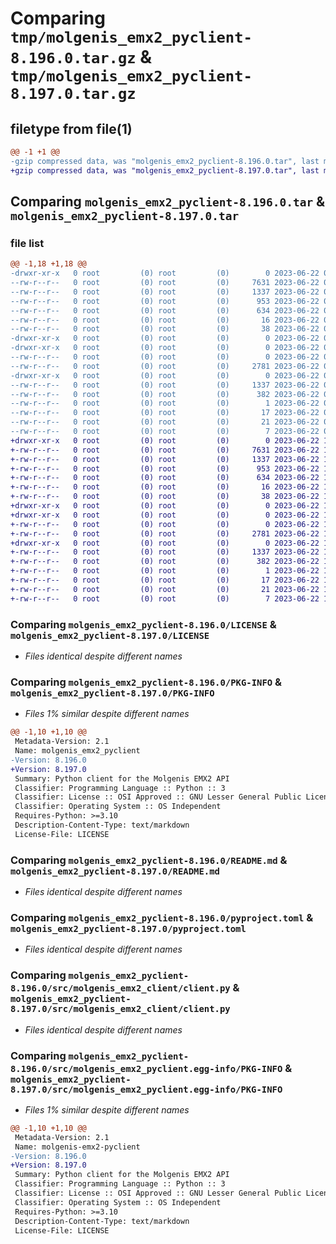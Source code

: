 # Comparing `tmp/molgenis_emx2_pyclient-8.196.0.tar.gz` & `tmp/molgenis_emx2_pyclient-8.197.0.tar.gz`

## filetype from file(1)

```diff
@@ -1 +1 @@
-gzip compressed data, was "molgenis_emx2_pyclient-8.196.0.tar", last modified: Thu Jun 22 08:38:06 2023, max compression
+gzip compressed data, was "molgenis_emx2_pyclient-8.197.0.tar", last modified: Thu Jun 22 10:48:18 2023, max compression
```

## Comparing `molgenis_emx2_pyclient-8.196.0.tar` & `molgenis_emx2_pyclient-8.197.0.tar`

### file list

```diff
@@ -1,18 +1,18 @@
-drwxr-xr-x   0 root         (0) root         (0)        0 2023-06-22 08:38:06.802900 molgenis_emx2_pyclient-8.196.0/
--rw-r--r--   0 root         (0) root         (0)     7631 2023-06-22 08:31:12.000000 molgenis_emx2_pyclient-8.196.0/LICENSE
--rw-r--r--   0 root         (0) root         (0)     1337 2023-06-22 08:38:06.802900 molgenis_emx2_pyclient-8.196.0/PKG-INFO
--rw-r--r--   0 root         (0) root         (0)      953 2023-06-22 08:31:13.000000 molgenis_emx2_pyclient-8.196.0/README.md
--rw-r--r--   0 root         (0) root         (0)      634 2023-06-22 08:31:13.000000 molgenis_emx2_pyclient-8.196.0/pyproject.toml
--rw-r--r--   0 root         (0) root         (0)       16 2023-06-22 08:31:13.000000 molgenis_emx2_pyclient-8.196.0/requirements.txt
--rw-r--r--   0 root         (0) root         (0)       38 2023-06-22 08:38:06.802900 molgenis_emx2_pyclient-8.196.0/setup.cfg
-drwxr-xr-x   0 root         (0) root         (0)        0 2023-06-22 08:38:06.802900 molgenis_emx2_pyclient-8.196.0/src/
-drwxr-xr-x   0 root         (0) root         (0)        0 2023-06-22 08:38:06.802900 molgenis_emx2_pyclient-8.196.0/src/molgenis_emx2_client/
--rw-r--r--   0 root         (0) root         (0)        0 2023-06-22 08:31:13.000000 molgenis_emx2_pyclient-8.196.0/src/molgenis_emx2_client/__init__.py
--rw-r--r--   0 root         (0) root         (0)     2781 2023-06-22 08:31:13.000000 molgenis_emx2_pyclient-8.196.0/src/molgenis_emx2_client/client.py
-drwxr-xr-x   0 root         (0) root         (0)        0 2023-06-22 08:38:06.802900 molgenis_emx2_pyclient-8.196.0/src/molgenis_emx2_pyclient.egg-info/
--rw-r--r--   0 root         (0) root         (0)     1337 2023-06-22 08:38:06.000000 molgenis_emx2_pyclient-8.196.0/src/molgenis_emx2_pyclient.egg-info/PKG-INFO
--rw-r--r--   0 root         (0) root         (0)      382 2023-06-22 08:38:06.000000 molgenis_emx2_pyclient-8.196.0/src/molgenis_emx2_pyclient.egg-info/SOURCES.txt
--rw-r--r--   0 root         (0) root         (0)        1 2023-06-22 08:38:06.000000 molgenis_emx2_pyclient-8.196.0/src/molgenis_emx2_pyclient.egg-info/dependency_links.txt
--rw-r--r--   0 root         (0) root         (0)       17 2023-06-22 08:38:06.000000 molgenis_emx2_pyclient-8.196.0/src/molgenis_emx2_pyclient.egg-info/requires.txt
--rw-r--r--   0 root         (0) root         (0)       21 2023-06-22 08:38:06.000000 molgenis_emx2_pyclient-8.196.0/src/molgenis_emx2_pyclient.egg-info/top_level.txt
--rw-r--r--   0 root         (0) root         (0)        7 2023-06-22 08:32:30.000000 molgenis_emx2_pyclient-8.196.0/version.txt
+drwxr-xr-x   0 root         (0) root         (0)        0 2023-06-22 10:48:18.412006 molgenis_emx2_pyclient-8.197.0/
+-rw-r--r--   0 root         (0) root         (0)     7631 2023-06-22 10:41:16.000000 molgenis_emx2_pyclient-8.197.0/LICENSE
+-rw-r--r--   0 root         (0) root         (0)     1337 2023-06-22 10:48:18.412006 molgenis_emx2_pyclient-8.197.0/PKG-INFO
+-rw-r--r--   0 root         (0) root         (0)      953 2023-06-22 10:41:16.000000 molgenis_emx2_pyclient-8.197.0/README.md
+-rw-r--r--   0 root         (0) root         (0)      634 2023-06-22 10:41:16.000000 molgenis_emx2_pyclient-8.197.0/pyproject.toml
+-rw-r--r--   0 root         (0) root         (0)       16 2023-06-22 10:41:16.000000 molgenis_emx2_pyclient-8.197.0/requirements.txt
+-rw-r--r--   0 root         (0) root         (0)       38 2023-06-22 10:48:18.412006 molgenis_emx2_pyclient-8.197.0/setup.cfg
+drwxr-xr-x   0 root         (0) root         (0)        0 2023-06-22 10:48:18.408007 molgenis_emx2_pyclient-8.197.0/src/
+drwxr-xr-x   0 root         (0) root         (0)        0 2023-06-22 10:48:18.412006 molgenis_emx2_pyclient-8.197.0/src/molgenis_emx2_client/
+-rw-r--r--   0 root         (0) root         (0)        0 2023-06-22 10:41:16.000000 molgenis_emx2_pyclient-8.197.0/src/molgenis_emx2_client/__init__.py
+-rw-r--r--   0 root         (0) root         (0)     2781 2023-06-22 10:41:16.000000 molgenis_emx2_pyclient-8.197.0/src/molgenis_emx2_client/client.py
+drwxr-xr-x   0 root         (0) root         (0)        0 2023-06-22 10:48:18.412006 molgenis_emx2_pyclient-8.197.0/src/molgenis_emx2_pyclient.egg-info/
+-rw-r--r--   0 root         (0) root         (0)     1337 2023-06-22 10:48:18.000000 molgenis_emx2_pyclient-8.197.0/src/molgenis_emx2_pyclient.egg-info/PKG-INFO
+-rw-r--r--   0 root         (0) root         (0)      382 2023-06-22 10:48:18.000000 molgenis_emx2_pyclient-8.197.0/src/molgenis_emx2_pyclient.egg-info/SOURCES.txt
+-rw-r--r--   0 root         (0) root         (0)        1 2023-06-22 10:48:18.000000 molgenis_emx2_pyclient-8.197.0/src/molgenis_emx2_pyclient.egg-info/dependency_links.txt
+-rw-r--r--   0 root         (0) root         (0)       17 2023-06-22 10:48:18.000000 molgenis_emx2_pyclient-8.197.0/src/molgenis_emx2_pyclient.egg-info/requires.txt
+-rw-r--r--   0 root         (0) root         (0)       21 2023-06-22 10:48:18.000000 molgenis_emx2_pyclient-8.197.0/src/molgenis_emx2_pyclient.egg-info/top_level.txt
+-rw-r--r--   0 root         (0) root         (0)        7 2023-06-22 10:42:39.000000 molgenis_emx2_pyclient-8.197.0/version.txt
```

### Comparing `molgenis_emx2_pyclient-8.196.0/LICENSE` & `molgenis_emx2_pyclient-8.197.0/LICENSE`

 * *Files identical despite different names*

### Comparing `molgenis_emx2_pyclient-8.196.0/PKG-INFO` & `molgenis_emx2_pyclient-8.197.0/PKG-INFO`

 * *Files 1% similar despite different names*

```diff
@@ -1,10 +1,10 @@
 Metadata-Version: 2.1
 Name: molgenis_emx2_pyclient
-Version: 8.196.0
+Version: 8.197.0
 Summary: Python client for the Molgenis EMX2 API
 Classifier: Programming Language :: Python :: 3
 Classifier: License :: OSI Approved :: GNU Lesser General Public License v3 (LGPLv3)
 Classifier: Operating System :: OS Independent
 Requires-Python: >=3.10
 Description-Content-Type: text/markdown
 License-File: LICENSE
```

### Comparing `molgenis_emx2_pyclient-8.196.0/README.md` & `molgenis_emx2_pyclient-8.197.0/README.md`

 * *Files identical despite different names*

### Comparing `molgenis_emx2_pyclient-8.196.0/pyproject.toml` & `molgenis_emx2_pyclient-8.197.0/pyproject.toml`

 * *Files identical despite different names*

### Comparing `molgenis_emx2_pyclient-8.196.0/src/molgenis_emx2_client/client.py` & `molgenis_emx2_pyclient-8.197.0/src/molgenis_emx2_client/client.py`

 * *Files identical despite different names*

### Comparing `molgenis_emx2_pyclient-8.196.0/src/molgenis_emx2_pyclient.egg-info/PKG-INFO` & `molgenis_emx2_pyclient-8.197.0/src/molgenis_emx2_pyclient.egg-info/PKG-INFO`

 * *Files 1% similar despite different names*

```diff
@@ -1,10 +1,10 @@
 Metadata-Version: 2.1
 Name: molgenis-emx2-pyclient
-Version: 8.196.0
+Version: 8.197.0
 Summary: Python client for the Molgenis EMX2 API
 Classifier: Programming Language :: Python :: 3
 Classifier: License :: OSI Approved :: GNU Lesser General Public License v3 (LGPLv3)
 Classifier: Operating System :: OS Independent
 Requires-Python: >=3.10
 Description-Content-Type: text/markdown
 License-File: LICENSE
```

